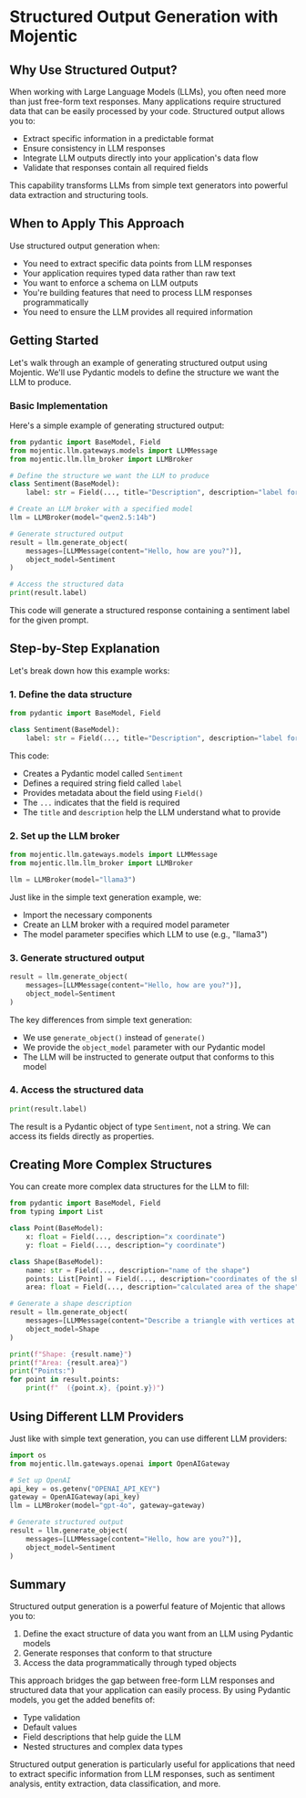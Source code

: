 # Structured Output Generation with Mojentic

## Why Use Structured Output?

When working with Large Language Models (LLMs), you often need more than just free-form text responses. Many applications require structured data that can be easily processed by your code. Structured output allows you to:

- Extract specific information in a predictable format
- Ensure consistency in LLM responses
- Integrate LLM outputs directly into your application's data flow
- Validate that responses contain all required fields

This capability transforms LLMs from simple text generators into powerful data extraction and structuring tools.

## When to Apply This Approach

Use structured output generation when:

- You need to extract specific data points from LLM responses
- Your application requires typed data rather than raw text
- You want to enforce a schema on LLM outputs
- You're building features that need to process LLM responses programmatically
- You need to ensure the LLM provides all required information

## Getting Started

Let's walk through an example of generating structured output using Mojentic. We'll use Pydantic models to define the structure we want the LLM to produce.

### Basic Implementation

Here's a simple example of generating structured output:

```python
from pydantic import BaseModel, Field
from mojentic.llm.gateways.models import LLMMessage
from mojentic.llm.llm_broker import LLMBroker

# Define the structure we want the LLM to produce
class Sentiment(BaseModel):
    label: str = Field(..., title="Description", description="label for the sentiment")

# Create an LLM broker with a specified model
llm = LLMBroker(model="qwen2.5:14b")

# Generate structured output
result = llm.generate_object(
    messages=[LLMMessage(content="Hello, how are you?")], 
    object_model=Sentiment
)

# Access the structured data
print(result.label)
```

This code will generate a structured response containing a sentiment label for the given prompt.

## Step-by-Step Explanation

Let's break down how this example works:

### 1. Define the data structure

```python
from pydantic import BaseModel, Field

class Sentiment(BaseModel):
    label: str = Field(..., title="Description", description="label for the sentiment")
```

This code:
- Creates a Pydantic model called `Sentiment`
- Defines a required string field called `label`
- Provides metadata about the field using `Field()`
- The `...` indicates that the field is required
- The `title` and `description` help the LLM understand what to provide

### 2. Set up the LLM broker

```python
from mojentic.llm.gateways.models import LLMMessage
from mojentic.llm.llm_broker import LLMBroker

llm = LLMBroker(model="llama3")
```

Just like in the simple text generation example, we:
- Import the necessary components
- Create an LLM broker with a required model parameter
- The model parameter specifies which LLM to use (e.g., "llama3")

### 3. Generate structured output

```python
result = llm.generate_object(
    messages=[LLMMessage(content="Hello, how are you?")], 
    object_model=Sentiment
)
```

The key differences from simple text generation:
- We use `generate_object()` instead of `generate()`
- We provide the `object_model` parameter with our Pydantic model
- The LLM will be instructed to generate output that conforms to this model

### 4. Access the structured data

```python
print(result.label)
```

The result is a Pydantic object of type `Sentiment`, not a string. We can access its fields directly as properties.

## Creating More Complex Structures

You can create more complex data structures for the LLM to fill:

```python
from pydantic import BaseModel, Field
from typing import List

class Point(BaseModel):
    x: float = Field(..., description="x coordinate")
    y: float = Field(..., description="y coordinate")

class Shape(BaseModel):
    name: str = Field(..., description="name of the shape")
    points: List[Point] = Field(..., description="coordinates of the shape's vertices")
    area: float = Field(..., description="calculated area of the shape")

# Generate a shape description
result = llm.generate_object(
    messages=[LLMMessage(content="Describe a triangle with vertices at (0,0), (1,0), and (0,1)")], 
    object_model=Shape
)

print(f"Shape: {result.name}")
print(f"Area: {result.area}")
print("Points:")
for point in result.points:
    print(f"  ({point.x}, {point.y})")
```

## Using Different LLM Providers

Just like with simple text generation, you can use different LLM providers:

```python
import os
from mojentic.llm.gateways.openai import OpenAIGateway

# Set up OpenAI
api_key = os.getenv("OPENAI_API_KEY")
gateway = OpenAIGateway(api_key)
llm = LLMBroker(model="gpt-4o", gateway=gateway)

# Generate structured output
result = llm.generate_object(
    messages=[LLMMessage(content="Hello, how are you?")], 
    object_model=Sentiment
)
```

## Summary

Structured output generation is a powerful feature of Mojentic that allows you to:

1. Define the exact structure of data you want from an LLM using Pydantic models
2. Generate responses that conform to that structure
3. Access the data programmatically through typed objects

This approach bridges the gap between free-form LLM responses and structured data that your application can easily process. By using Pydantic models, you get the added benefits of:

- Type validation
- Default values
- Field descriptions that help guide the LLM
- Nested structures and complex data types

Structured output generation is particularly useful for applications that need to extract specific information from LLM responses, such as sentiment analysis, entity extraction, data classification, and more.
